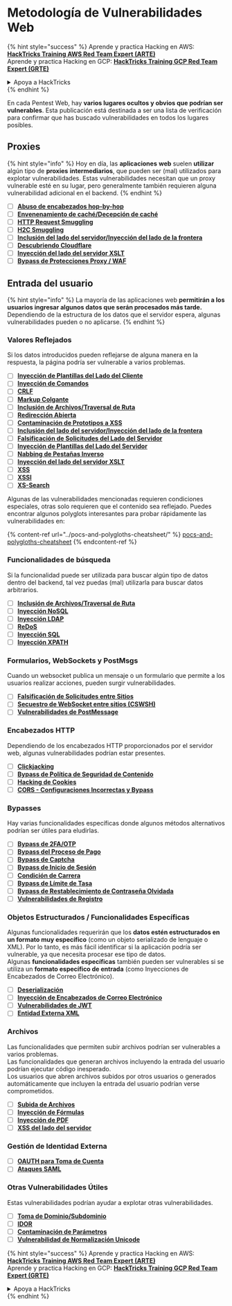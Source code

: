 # Metodología de Vulnerabilidades Web

{% hint style="success" %}
Aprende y practica Hacking en AWS:<img src="/.gitbook/assets/arte.png" alt="" data-size="line">[**HackTricks Training AWS Red Team Expert (ARTE)**](https://training.hacktricks.xyz/courses/arte)<img src="/.gitbook/assets/arte.png" alt="" data-size="line">\
Aprende y practica Hacking en GCP: <img src="/.gitbook/assets/grte.png" alt="" data-size="line">[**HackTricks Training GCP Red Team Expert (GRTE)**<img src="/.gitbook/assets/grte.png" alt="" data-size="line">](https://training.hacktricks.xyz/courses/grte)

<details>

<summary>Apoya a HackTricks</summary>

* Revisa los [**planes de suscripción**](https://github.com/sponsors/carlospolop)!
* **Únete al** 💬 [**grupo de Discord**](https://discord.gg/hRep4RUj7f) o al [**grupo de telegram**](https://t.me/peass) o **síguenos en** **Twitter** 🐦 [**@hacktricks\_live**](https://twitter.com/hacktricks\_live)**.**
* **Comparte trucos de hacking enviando PRs a los** [**HackTricks**](https://github.com/carlospolop/hacktricks) y [**HackTricks Cloud**](https://github.com/carlospolop/hacktricks-cloud) repos de github.

</details>
{% endhint %}

En cada Pentest Web, hay **varios lugares ocultos y obvios que podrían ser vulnerables**. Esta publicación está destinada a ser una lista de verificación para confirmar que has buscado vulnerabilidades en todos los lugares posibles.

## Proxies

{% hint style="info" %}
Hoy en día, las **aplicaciones** **web** suelen **utilizar** algún tipo de **proxies** **intermediarios**, que pueden ser (mal) utilizados para explotar vulnerabilidades. Estas vulnerabilidades necesitan que un proxy vulnerable esté en su lugar, pero generalmente también requieren alguna vulnerabilidad adicional en el backend.
{% endhint %}

* [ ] [**Abuso de encabezados hop-by-hop**](../abusing-hop-by-hop-headers.md)
* [ ] [**Envenenamiento de caché/Decepción de caché**](../cache-deception.md)
* [ ] [**HTTP Request Smuggling**](../http-request-smuggling/)
* [ ] [**H2C Smuggling**](../h2c-smuggling.md)
* [ ] [**Inclusión del lado del servidor/Inyección del lado de la frontera**](../server-side-inclusion-edge-side-inclusion-injection.md)
* [ ] [**Descubriendo Cloudflare**](../../network-services-pentesting/pentesting-web/uncovering-cloudflare.md)
* [ ] [**Inyección del lado del servidor XSLT**](../xslt-server-side-injection-extensible-stylesheet-language-transformations.md)
* [ ] [**Bypass de Protecciones Proxy / WAF**](../proxy-waf-protections-bypass.md)

## **Entrada del usuario**

{% hint style="info" %}
La mayoría de las aplicaciones web **permitirán a los usuarios ingresar algunos datos que serán procesados más tarde.**\
Dependiendo de la estructura de los datos que el servidor espera, algunas vulnerabilidades pueden o no aplicarse.
{% endhint %}

### **Valores Reflejados**

Si los datos introducidos pueden reflejarse de alguna manera en la respuesta, la página podría ser vulnerable a varios problemas.

* [ ] [**Inyección de Plantillas del Lado del Cliente**](../client-side-template-injection-csti.md)
* [ ] [**Inyección de Comandos**](../command-injection.md)
* [ ] [**CRLF**](../crlf-0d-0a.md)
* [ ] [**Markup Colgante**](../dangling-markup-html-scriptless-injection/)
* [ ] [**Inclusión de Archivos/Traversal de Ruta**](../file-inclusion/)
* [ ] [**Redirección Abierta**](../open-redirect.md)
* [ ] [**Contaminación de Prototipos a XSS**](../deserialization/nodejs-proto-prototype-pollution/#client-side-prototype-pollution-to-xss)
* [ ] [**Inclusión del lado del servidor/Inyección del lado de la frontera**](../server-side-inclusion-edge-side-inclusion-injection.md)
* [ ] [**Falsificación de Solicitudes del Lado del Servidor**](../ssrf-server-side-request-forgery/)
* [ ] [**Inyección de Plantillas del Lado del Servidor**](../ssti-server-side-template-injection/)
* [ ] [**Nabbing de Pestañas Inverso**](../reverse-tab-nabbing.md)
* [ ] [**Inyección del lado del servidor XSLT**](../xslt-server-side-injection-extensible-stylesheet-language-transformations.md)
* [ ] [**XSS**](../xss-cross-site-scripting/)
* [ ] [**XSSI**](../xssi-cross-site-script-inclusion.md)
* [ ] [**XS-Search**](../xs-search.md)

Algunas de las vulnerabilidades mencionadas requieren condiciones especiales, otras solo requieren que el contenido sea reflejado. Puedes encontrar algunos polyglots interesantes para probar rápidamente las vulnerabilidades en:

{% content-ref url="../pocs-and-polygloths-cheatsheet/" %}
[pocs-and-polygloths-cheatsheet](../pocs-and-polygloths-cheatsheet/)
{% endcontent-ref %}

### **Funcionalidades de búsqueda**

Si la funcionalidad puede ser utilizada para buscar algún tipo de datos dentro del backend, tal vez puedas (mal) utilizarla para buscar datos arbitrarios.

* [ ] [**Inclusión de Archivos/Traversal de Ruta**](../file-inclusion/)
* [ ] [**Inyección NoSQL**](../nosql-injection.md)
* [ ] [**Inyección LDAP**](../ldap-injection.md)
* [ ] [**ReDoS**](../regular-expression-denial-of-service-redos.md)
* [ ] [**Inyección SQL**](../sql-injection/)
* [ ] [**Inyección XPATH**](../xpath-injection.md)

### **Formularios, WebSockets y PostMsgs**

Cuando un websocket publica un mensaje o un formulario que permite a los usuarios realizar acciones, pueden surgir vulnerabilidades.

* [ ] [**Falsificación de Solicitudes entre Sitios**](../csrf-cross-site-request-forgery.md)
* [ ] [**Secuestro de WebSocket entre sitios (CSWSH)**](../websocket-attacks.md)
* [ ] [**Vulnerabilidades de PostMessage**](../postmessage-vulnerabilities/)

### **Encabezados HTTP**

Dependiendo de los encabezados HTTP proporcionados por el servidor web, algunas vulnerabilidades podrían estar presentes.

* [ ] [**Clickjacking**](../clickjacking.md)
* [ ] [**Bypass de Política de Seguridad de Contenido**](../content-security-policy-csp-bypass/)
* [ ] [**Hacking de Cookies**](../hacking-with-cookies/)
* [ ] [**CORS - Configuraciones Incorrectas y Bypass**](../cors-bypass.md)

### **Bypasses**

Hay varias funcionalidades específicas donde algunos métodos alternativos podrían ser útiles para eludirlas.

* [ ] [**Bypass de 2FA/OTP**](../2fa-bypass.md)
* [ ] [**Bypass del Proceso de Pago**](../bypass-payment-process.md)
* [ ] [**Bypass de Captcha**](../captcha-bypass.md)
* [ ] [**Bypass de Inicio de Sesión**](../login-bypass/)
* [ ] [**Condición de Carrera**](../race-condition.md)
* [ ] [**Bypass de Límite de Tasa**](../rate-limit-bypass.md)
* [ ] [**Bypass de Restablecimiento de Contraseña Olvidada**](../reset-password.md)
* [ ] [**Vulnerabilidades de Registro**](../registration-vulnerabilities.md)

### **Objetos Estructurados / Funcionalidades Específicas**

Algunas funcionalidades requerirán que los **datos estén estructurados en un formato muy específico** (como un objeto serializado de lenguaje o XML). Por lo tanto, es más fácil identificar si la aplicación podría ser vulnerable, ya que necesita procesar ese tipo de datos.\
Algunas **funcionalidades específicas** también pueden ser vulnerables si se utiliza un **formato específico de entrada** (como Inyecciones de Encabezados de Correo Electrónico).

* [ ] [**Deserialización**](../deserialization/)
* [ ] [**Inyección de Encabezados de Correo Electrónico**](../email-injections.md)
* [ ] [**Vulnerabilidades de JWT**](../hacking-jwt-json-web-tokens.md)
* [ ] [**Entidad Externa XML**](../xxe-xee-xml-external-entity.md)

### Archivos

Las funcionalidades que permiten subir archivos podrían ser vulnerables a varios problemas.\
Las funcionalidades que generan archivos incluyendo la entrada del usuario podrían ejecutar código inesperado.\
Los usuarios que abren archivos subidos por otros usuarios o generados automáticamente que incluyen la entrada del usuario podrían verse comprometidos.

* [ ] [**Subida de Archivos**](../file-upload/)
* [ ] [**Inyección de Fórmulas**](../formula-csv-doc-latex-ghostscript-injection.md)
* [ ] [**Inyección de PDF**](../xss-cross-site-scripting/pdf-injection.md)
* [ ] [**XSS del lado del servidor**](../xss-cross-site-scripting/server-side-xss-dynamic-pdf.md)

### **Gestión de Identidad Externa**

* [ ] [**OAUTH para Toma de Cuenta**](../oauth-to-account-takeover.md)
* [ ] [**Ataques SAML**](../saml-attacks/)

### **Otras Vulnerabilidades Útiles**

Estas vulnerabilidades podrían ayudar a explotar otras vulnerabilidades.

* [ ] [**Toma de Dominio/Subdominio**](../domain-subdomain-takeover.md)
* [ ] [**IDOR**](../idor.md)
* [ ] [**Contaminación de Parámetros**](../parameter-pollution.md)
* [ ] [**Vulnerabilidad de Normalización Unicode**](../unicode-injection/)

{% hint style="success" %}
Aprende y practica Hacking en AWS:<img src="/.gitbook/assets/arte.png" alt="" data-size="line">[**HackTricks Training AWS Red Team Expert (ARTE)**](https://training.hacktricks.xyz/courses/arte)<img src="/.gitbook/assets/arte.png" alt="" data-size="line">\
Aprende y practica Hacking en GCP: <img src="/.gitbook/assets/grte.png" alt="" data-size="line">[**HackTricks Training GCP Red Team Expert (GRTE)**<img src="/.gitbook/assets/grte.png" alt="" data-size="line">](https://training.hacktricks.xyz/courses/grte)

<details>

<summary>Apoya a HackTricks</summary>

* Revisa los [**planes de suscripción**](https://github.com/sponsors/carlospolop)!
* **Únete al** 💬 [**grupo de Discord**](https://discord.gg/hRep4RUj7f) o al [**grupo de telegram**](https://t.me/peass) o **síguenos en** **Twitter** 🐦 [**@hacktricks\_live**](https://twitter.com/hacktricks\_live)**.**
* **Comparte trucos de hacking enviando PRs a los** [**HackTricks**](https://github.com/carlospolop/hacktricks) y [**HackTricks Cloud**](https://github.com/carlospolop/hacktricks-cloud) repos de github.

</details>
{% endhint %}
